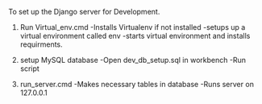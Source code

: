 To set up the Django server for Development.

1. Run Virtual_env.cmd
    -Installs Virtualenv if not installed
    -setups up a virtual environment called env
    -starts virtual environment and installs requirments.

2. setup MySQL database
    -Open dev_db_setup.sql in workbench
    -Run script

3. run_server.cmd
    -Makes necessary tables in database
    -Runs server on 127.0.0.1